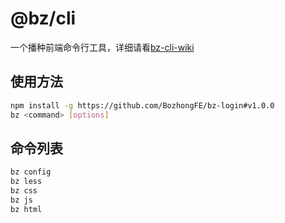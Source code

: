 # @bz/cli

一个播种前端命令行工具，详细请看[bz-cli-wiki](https://github.com/BozhongFE/bz-cli/wiki)

## 使用方法

```bash
npm install -g https://github.com/BozhongFE/bz-login#v1.0.0
bz <command> [options]
```

## 命令列表

```bash
bz config
bz less
bz css
bz js
bz html
```